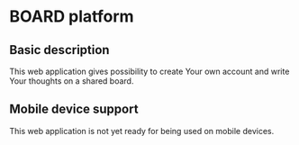 # BOARD platform

## Basic description
This web application gives possibility to create Your own account and write Your thoughts on a shared board.

## Mobile device support
This web application is not yet ready for being used on mobile devices.
